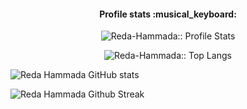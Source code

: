 <h4 align="center">Profile stats :musical_keyboard:</h4>
<p align="center"><img src="https://github-readme-stats.vercel.app/api?username=Reda-Hammada&show_icons=true&theme=synthwave" alt="Reda-Hammada:: Profile Stats" /></p>

<p align="center"><img src="https://github-readme-stats.vercel.app/api/top-langs/?username=Reda-Hammada&langs_count=10&theme=tokyonight&layout=compact" alt="Reda-Hammada:: Top Langs" /></p>

![Reda Hammada GitHub stats](https://github-readme-stats.vercel.app/api?username=Reda-Hammada&show_icons=true&theme=synthwave)

![Reda Hammada Github Streak](https://github-readme-streak-stats.herokuapp.com/?user=Reda-Hammada)
